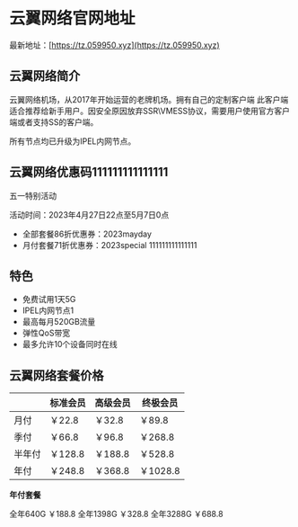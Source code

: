 # 云翼网络官网地址

最新地址：[https://tz.059950.xyz](https://tz.059950.xyz)

## 云翼网络简介

 云翼网络机场，从2017年开始运营的老牌机场。拥有自己的定制客户端 此客户端适合推荐给新手用户。因安全原因放弃SSR\VMESS协议，需要用户使用官方客户端或者支持SS的客户端。
 
 所有节点均已升级为IPEL内网节点。

 ## 云翼网络优惠码111111111111111

五一特别活动

活动时间：2023年4月27日22点至5月7日0点

* 全部套餐86折优惠券：2023mayday
* 月付套餐71折优惠券：2023special
111111111111111
## 特色

* 免费试用1天5G
* IPEL内网节点1
* 最高每月520GB流量
* 弹性QoS带宽
* 最多允许10个设备同时在线

## 云翼网络套餐价格

||标准会员|高级会员|终极会员|
|----|----|----|----|
|月付|￥22.8|￥32.8|￥89.8|
|季付|￥66.8|￥96.8|￥268.8|
|半年付|￥128.8|￥188.8|￥528.8|
|年付|￥248.8|￥368.8|￥1028.8|

**年付套餐**

全年640G ￥188.8
全年1398G ￥328.8
全年3288G ￥688.8



